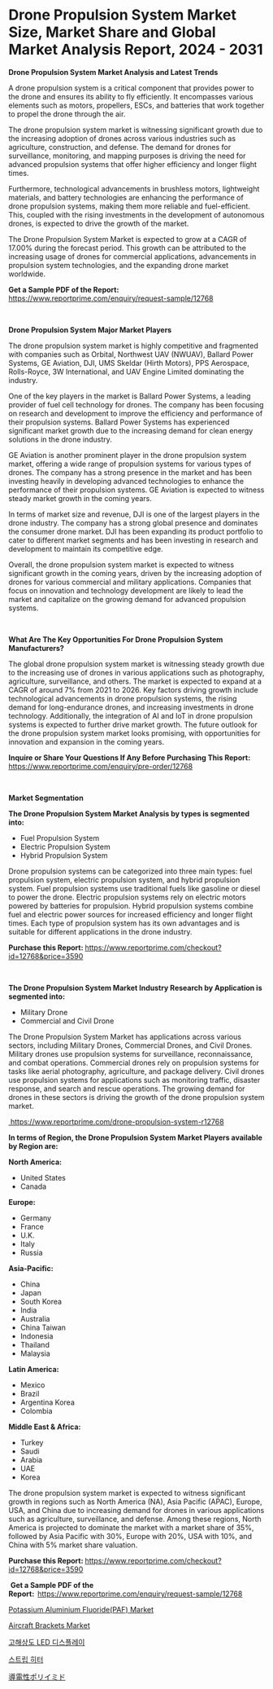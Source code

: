 <p><h1>Drone Propulsion System Market Size, Market Share and Global Market Analysis Report, 2024 - 2031</h1></p><p><strong>Drone Propulsion System Market Analysis and Latest Trends</strong></p>
<p><p>A drone propulsion system is a critical component that provides power to the drone and ensures its ability to fly efficiently. It encompasses various elements such as motors, propellers, ESCs, and batteries that work together to propel the drone through the air. </p><p>The drone propulsion system market is witnessing significant growth due to the increasing adoption of drones across various industries such as agriculture, construction, and defense. The demand for drones for surveillance, monitoring, and mapping purposes is driving the need for advanced propulsion systems that offer higher efficiency and longer flight times. </p><p>Furthermore, technological advancements in brushless motors, lightweight materials, and battery technologies are enhancing the performance of drone propulsion systems, making them more reliable and fuel-efficient. This, coupled with the rising investments in the development of autonomous drones, is expected to drive the growth of the market.</p><p>The Drone Propulsion System Market is expected to grow at a CAGR of 17.00% during the forecast period. This growth can be attributed to the increasing usage of drones for commercial applications, advancements in propulsion system technologies, and the expanding drone market worldwide.</p></p>
<p><strong>Get a Sample PDF of the Report:&nbsp;</strong> <a href="https://www.reportprime.com/enquiry/request-sample/12768">https://www.reportprime.com/enquiry/request-sample/12768</a></p>
<p>&nbsp;</p>
<p><strong>Drone Propulsion System Major Market Players</strong></p>
<p><p>The drone propulsion system market is highly competitive and fragmented with companies such as Orbital, Northwest UAV (NWUAV), Ballard Power Systems, GE Aviation, DJI, UMS Skeldar (Hirth Motors), PPS Aerospace, Rolls-Royce, 3W International, and UAV Engine Limited dominating the industry.</p><p>One of the key players in the market is Ballard Power Systems, a leading provider of fuel cell technology for drones. The company has been focusing on research and development to improve the efficiency and performance of their propulsion systems. Ballard Power Systems has experienced significant market growth due to the increasing demand for clean energy solutions in the drone industry.</p><p>GE Aviation is another prominent player in the drone propulsion system market, offering a wide range of propulsion systems for various types of drones. The company has a strong presence in the market and has been investing heavily in developing advanced technologies to enhance the performance of their propulsion systems. GE Aviation is expected to witness steady market growth in the coming years.</p><p>In terms of market size and revenue, DJI is one of the largest players in the drone industry. The company has a strong global presence and dominates the consumer drone market. DJI has been expanding its product portfolio to cater to different market segments and has been investing in research and development to maintain its competitive edge.</p><p>Overall, the drone propulsion system market is expected to witness significant growth in the coming years, driven by the increasing adoption of drones for various commercial and military applications. Companies that focus on innovation and technology development are likely to lead the market and capitalize on the growing demand for advanced propulsion systems.</p></p>
<p>&nbsp;</p>
<p><strong>What Are The Key Opportunities For Drone Propulsion System Manufacturers?</strong></p>
<p><p>The global drone propulsion system market is witnessing steady growth due to the increasing use of drones in various applications such as photography, agriculture, surveillance, and others. The market is expected to expand at a CAGR of around 7% from 2021 to 2026. Key factors driving growth include technological advancements in drone propulsion systems, the rising demand for long-endurance drones, and increasing investments in drone technology. Additionally, the integration of AI and IoT in drone propulsion systems is expected to further drive market growth. The future outlook for the drone propulsion system market looks promising, with opportunities for innovation and expansion in the coming years.</p></p>
<p><strong>Inquire or Share Your Questions If Any Before Purchasing This Report:</strong> <a href="https://www.reportprime.com/enquiry/pre-order/12768">https://www.reportprime.com/enquiry/pre-order/12768</a></p>
<p>&nbsp;</p>
<p><strong>Market Segmentation</strong></p>
<p><strong>The Drone Propulsion System Market Analysis by types is segmented into:</strong></p>
<p><ul><li>Fuel Propulsion System</li><li>Electric Propulsion System</li><li>Hybrid Propulsion System</li></ul></p>
<p><p>Drone propulsion systems can be categorized into three main types: fuel propulsion system, electric propulsion system, and hybrid propulsion system. Fuel propulsion systems use traditional fuels like gasoline or diesel to power the drone. Electric propulsion systems rely on electric motors powered by batteries for propulsion. Hybrid propulsion systems combine fuel and electric power sources for increased efficiency and longer flight times. Each type of propulsion system has its own advantages and is suitable for different applications in the drone industry.</p></p>
<p><strong>Purchase this Report:&nbsp;</strong><a href="https://www.reportprime.com/checkout?id=12768&price=3590">https://www.reportprime.com/checkout?id=12768&price=3590</a></p>
<p>&nbsp;</p>
<p><strong>The Drone Propulsion System Market Industry Research by Application is segmented into:</strong></p>
<p><ul><li>Military Drone</li><li>Commercial and Civil Drone</li></ul></p>
<p><p>The Drone Propulsion System Market has applications across various sectors, including Military Drones, Commercial Drones, and Civil Drones. Military drones use propulsion systems for surveillance, reconnaissance, and combat operations. Commercial drones rely on propulsion systems for tasks like aerial photography, agriculture, and package delivery. Civil drones use propulsion systems for applications such as monitoring traffic, disaster response, and search and rescue operations. The growing demand for drones in these sectors is driving the growth of the drone propulsion system market.</p></p>
<p><a href="https://www.reportprime.com/drone-propulsion-system-r12768">&nbsp;https://www.reportprime.com/drone-propulsion-system-r12768</a></p>
<p><strong>In terms of Region, the Drone Propulsion System Market Players available by Region are:</strong></p>
<p>
    <p> <strong> North America: </strong>
        <ul>
            <li>United States</li>
            <li>Canada</li>
        </ul>
        </p> 
    <p> <strong> Europe: </strong>
        <ul>
            <li>Germany</li>
            <li>France</li>
            <li>U.K.</li>
            <li>Italy</li>
            <li>Russia</li>
        </ul>
        </p> 
    <p> <strong> Asia-Pacific: </strong>
        <ul>
            <li>China</li>
            <li>Japan</li>
            <li>South Korea</li>
            <li>India</li>
            <li>Australia</li>
            <li>China Taiwan</li>
            <li>Indonesia</li>
            <li>Thailand</li>
            <li>Malaysia</li>
        </ul>
        </p> 
    <p> <strong> Latin America: </strong>
        <ul>
            <li>Mexico</li>
            <li>Brazil</li>
            <li>Argentina Korea</li>
            <li>Colombia</li>
        </ul>
        </p> 
    <p> <strong> Middle East & Africa: </strong>
        <ul>
            <li>Turkey</li>
            <li>Saudi</li>
            <li>Arabia</li>
            <li>UAE</li>
            <li>Korea</li>
        </ul>
    </p>
    </p>
<p><p>The drone propulsion system market is expected to witness significant growth in regions such as North America (NA), Asia Pacific (APAC), Europe, USA, and China due to increasing demand for drones in various applications such as agriculture, surveillance, and defense. Among these regions, North America is projected to dominate the market with a market share of 35%, followed by Asia Pacific with 30%, Europe with 20%, USA with 10%, and China with 5% market share valuation.</p></p>
<p><strong>Purchase this Report: </strong><a href="https://www.reportprime.com/checkout?id=12768&price=3590">https://www.reportprime.com/checkout?id=12768&price=3590</a></p>
<p>&nbsp;<strong>Get a Sample PDF of the Report:&nbsp;&nbsp;</strong><a href="https://www.reportprime.com/enquiry/request-sample/12768">https://www.reportprime.com/enquiry/request-sample/12768</a></p>
<p><strong></strong></p>
<p><p><a href="https://medium.com/@jordymiller63/insights-into-the-potassium-aluminium-fluoride-paf-market-size-which-is-expanding-with-a-9-3-ebbd6f49997e">Potassium Aluminium Fluoride(PAF) Market</a></p><p><a href="https://github.com/flwellarose/Market-Research-Report-List-1/blob/main/aircraft-brackets-market.md">Aircraft Brackets Market</a></p><p><a href="https://github.com/WilburKihn5676/Market-Research-Report-List-2/blob/main/633305161374.md">고해상도 LED 디스플레이</a></p><p><a href="https://medium.com/@lionellindgren/%EA%B8%80%EB%A1%9C%EB%B2%8C-%EC%8A%A4%ED%8A%B8%EB%A6%BD-%ED%9E%88%ED%84%B0-%EC%97%85%EA%B3%84-%EC%9C%A0%ED%98%95-%EC%9D%91%EC%9A%A9-%EB%B6%84%EC%95%BC-%EC%8B%9C%EC%9E%A5-%EC%B0%B8%EA%B0%80%EC%9E%90-%EC%A7%80%EC%97%AD%EB%B3%84-%EC%84%B1%EC%9E%A5-%EB%B6%84%EC%84%9D-%EB%B0%8F-%EB%AF%B8%EB%9E%98-%EC%8B%9C%EB%82%98%EB%A6%AC%EC%98%A4-2024-2031-dbc53dffccd0">스트립 히터</a></p><p><a href="https://medium.com/@martinezadriana1978/%E5%B0%8E%E9%9B%BB%E6%80%A7%E3%83%9D%E3%83%AA%E3%82%A4%E3%83%9F%E3%83%89%E5%B8%82%E5%A0%B4%E3%81%AB%E3%81%8A%E3%81%91%E3%82%8B%E6%B7%B1%E3%81%84%E6%8E%98%E3%82%8A%E4%B8%8B%E3%81%92-%E3%81%9D%E3%81%AE%E5%8B%95%E5%90%91-%E5%B8%82%E5%A0%B4%E3%82%BB%E3%82%B0%E3%83%A1%E3%83%B3%E3%83%86%E3%83%BC%E3%82%B7%E3%83%A7%E3%83%B3-%E7%AB%B6%E4%BA%89%E5%88%86%E6%9E%90-d47826b0d6a0">導電性ポリイミド</a></p></p>